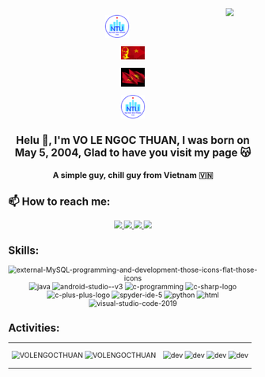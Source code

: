 <!-- <img align="left" width="400" src="https://github.githubassets.com/images/modules/profile/profile-first-repo.svg" /> -->
<img align="right" width="64" src="https://github.com/VOLENGOCTHUAN.png" />
<p align="center"><img src="images/logo_NTU.jpg" width="48px"/> </p>
<p align="center"><img src="images/anh-nen-co-viet-nam-va-bac.jpg" width="48px"/> </p>
<p align="center"><img src="images/MeagerAdmirableGrasshopper-size_restricted.gif" width="48px"/> </p>
<p align="center"><img src="images/logo_NTU.jpg" width="48px"/> </p>
<!-- <img align="right" width="64" src="https://img.icons8.com/color/48/vietnam-circular.png" /> -->

<h2 align="center">Helu 👋, I'm VO LE NGOC THUAN, I was born on May 5, 2004, Glad to have you visit my page 😽</h2>
<p align="center">
  <h3 align="center">A simple guy, chill guy from Vietnam 🇻🇳 </h3>
</p>


## 📫 How to reach me:

<p align="center">
  <a href="https://www.facebook.com/share/19772k6sgY/?mibextid=LQQJ4d" alt="Facebook">
    <img src="https://img.icons8.com/fluent/48/000000/facebook-new.png" target="_blank" />
  </a> 
  <a href="https://github.com/VOLENGOCTHUAN" alt="Github">
    <img src="https://img.icons8.com/fluent/48/000000/github.png"/>
  </a> 
  <a href="https://www.youtube.com/@thuanvo3106" alt="Youtube channel" target="_blank" >
    <img src="https://img.icons8.com/fluent/48/000000/youtube-play.png"/>
  </a>
  <a href="https://mail.google.com/mail/u/1/#inbox" alt="Email">
    <img src="https://img.icons8.com/fluent/48/000000/mailing.png"/>
  </a>
</p>

## Skills:
<p align="center">
  <img width="24" height="24" src="https://img.icons8.com/external-those-icons-flat-those-icons/24/external-MySQL-programming-and-development-those-icons-flat-those-icons.png" alt="external-MySQL-programming-and-development-those-icons-flat-those-icons"/>
  <img width="94" height="94" src="https://img.icons8.com/3d-fluency/94/java.png" alt="java"/>
  <img width="50" height="50" src="https://img.icons8.com/doodle/50/android-studio--v3.png" alt="android-studio--v3"/>
  <img width="48" height="48" src="https://img.icons8.com/color/48/c-programming.png" alt="c-programming"/>
  <img width="48" height="48" src="https://img.icons8.com/color/48/c-sharp-logo.png" alt="c-sharp-logo"/>
  <img width="48" height="48" src="https://img.icons8.com/color/48/c-plus-plus-logo.png" alt="c-plus-plus-logo"/>
  <img width="48" height="48" src="https://img.icons8.com/fluency/48/spyder-ide-5.png" alt="spyder-ide-5"/>
  <img width="94" height="94" src="https://img.icons8.com/3d-fluency/94/python.png" alt="python"/>
  <img width="48" height="48" src="https://img.icons8.com/lollipop/48/html.png" alt="html"/>
  <img width="48" height="48" src="https://img.icons8.com/color/48/visual-studio-code-2019.png" alt="visual-studio-code-2019"/>
</p>

## Activities:
<table style="width:100%;">
  <tr>
    <td>
      <img src="https://github-readme-stats.vercel.app/api/top-langs/?username=VOLENGOCTHUAN&bg_color=FFFFFF00&text_color=179fa3&layout=compact&hide=CSS&langs_count=10&custom_title=Top%20ngôn%20ngữ%20được%20dùng" alt="VOLENGOCTHUAN" width="100%"/>
      <img src="https://github-readme-stats.vercel.app/api?username=VOLENGOCTHUAN&bg_color=FFFFFF00&text_color=179fa3&show_icons=true&count_private=true&include_all_commits=true&custom_title=Hoạt%20động%20trên%20Github" alt="VOLENGOCTHUAN" width="100%"/>
    </td>
    <td>
      <p align="center"> 
        <img src="https://th.bing.com/th/id/R.0e96d46a5b0747fd69bd661fcd945568?rik=xcrp0iOWufW20w&pid=ImgRaw&r=0" alt="dev" width="40%"/>
        <img src="https://media.tenor.com/ZPHHiCRxrlsAAAAj/happy-happy-happy-cat.gif" alt="dev" width="40%"/>
        <img src="https://th.bing.com/th/id/R.270ef77e819b2d673848751ee067304a?rik=owewyaLZ6L%2bKKQ&pid=ImgRaw&r=0" alt="dev" width="40%"/>
        <img src="https://media.tenor.com/ti2XyaFL06kAAAAi/cat-spin.gif" alt="dev" width="40%"/>
      </p>
    </td>
  </tr>
</table>

